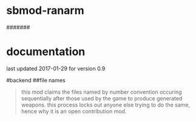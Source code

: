 # sbmod-ranarm
#######
# documentation
last updated 2017-01-29 for version 0.9

#backend
##file names
>this mod claims the files named by number convention occuring sequentially after those used by the game to produce generated weapons. this process locks out anyone else trying to do the same, hence why it is an open contribution mod.
